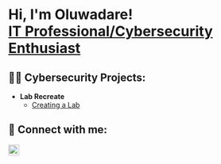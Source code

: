 <h1>Hi, I'm Oluwadare! <br/> <a href="https://www.linkedin.com/in/oluwadareb/"> IT Professional/Cybersecurity Enthusiast</a>


<h2>👨‍💻 Cybersecurity Projects:</h2>

- <b>Lab Recreate</b>
  - [Creating a Lab](https://github.com/workinprogress)


<h2> 🤳 Connect with me:</h2>

[<img align="left" alt="OluwadareBankole | LinkedIn" width="22px" src="https://cdn.jsdelivr.net/npm/simple-icons@v3/icons/linkedin.svg" />][linkedin]


[linkedin]: https://www.linkedin.com/in/oluwadareb/


<!--

Here are some ideas to get you started:

- 🔭 I’m currently working on ...
- 🌱 I’m currently learning ...
- 👯 I’m looking to collaborate on ...
- 🤔 I’m looking for help with ...
- 💬 Ask me about ...
- 📫 How to reach me: ...
- 😄 Pronouns: ...
- ⚡ Fun fact: ...
-->
